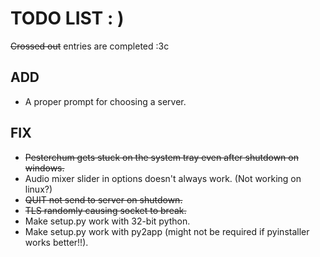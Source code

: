 # TODO LIST : )
~~Crossed out~~ entries are completed :3c
## ADD
 - A proper prompt for choosing a server.

## FIX
- ~~Pesterchum gets stuck on the system tray even after shutdown on windows.~~
- Audio mixer slider in options doesn't always work. (Not working on linux?)
- ~~QUIT not send to server on shutdown.~~
- ~~TLS randomly causing socket to break.~~
- Make setup.py work with 32-bit python.
- Make setup.py work with py2app (might not be required if pyinstaller works better!!).
